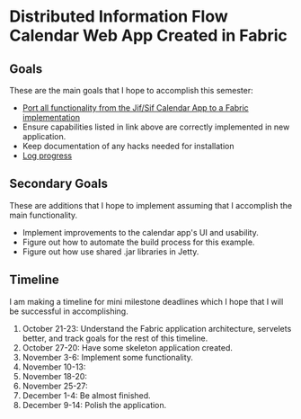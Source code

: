 # Distributed Information Flow Calendar Web App Created in Fabric

## Goals
These are the main goals that I hope to accomplish this semester:

  + [Port all functionality from the Jif/Sif Calendar App to a Fabric implementation](https://github.com/K33TY/Jif-Sif-to-Fabric/blob/master/Docs/Calendar-App.md#capabilities-and-parameters)
  + Ensure capabilities listed in link above are correctly implemented in new application.
  + Keep documentation of any hacks needed for installation
  + [Log progress](https://github.com/K33TY/Jif-Sif-to-Fabric/blob/master/Docs/Log.md)
  

## Secondary Goals
These are additions that I hope to implement assuming that I accomplish the main functionality.

  + Implement improvements to the calendar app's UI and usability.
  + Figure out how to automate the build process for this example.
  + Figure out how use shared .jar libraries in Jetty.

## Timeline
I am making a timeline for mini milestone deadlines which I hope that I will be successful in accomplishing.

 1. October 21-23: Understand the Fabric application architecture, servelets better, and track goals for the rest of this timeline. 
 2. October 27-20: Have some skeleton application created.
 3. November 3-6: Implement some functionality.
 4. November 10-13:
 5. November 18-20:
 6. November 25-27:
 7. December 1-4: Be almost finished.
 8. December 9-14: Polish the application.

